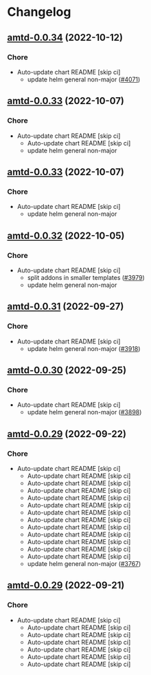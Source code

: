 # Changelog



## [amtd-0.0.34](https://github.com/truecharts/charts/compare/amtd-0.0.33...amtd-0.0.34) (2022-10-12)

### Chore

- Auto-update chart README [skip ci]
  - update helm general non-major ([#4071](https://github.com/truecharts/charts/issues/4071))




## [amtd-0.0.33](https://github.com/truecharts/charts/compare/amtd-0.0.32...amtd-0.0.33) (2022-10-07)

### Chore

- Auto-update chart README [skip ci]
  - Auto-update chart README [skip ci]
  - update helm general non-major




## [amtd-0.0.33](https://github.com/truecharts/charts/compare/amtd-0.0.32...amtd-0.0.33) (2022-10-07)

### Chore

- Auto-update chart README [skip ci]
  - update helm general non-major




## [amtd-0.0.32](https://github.com/truecharts/charts/compare/amtd-0.0.31...amtd-0.0.32) (2022-10-05)

### Chore

- Auto-update chart README [skip ci]
  - split addons in smaller templates ([#3979](https://github.com/truecharts/charts/issues/3979))
  - update helm general non-major




## [amtd-0.0.31](https://github.com/truecharts/charts/compare/amtd-0.0.30...amtd-0.0.31) (2022-09-27)

### Chore

- Auto-update chart README [skip ci]
  - update helm general non-major ([#3918](https://github.com/truecharts/charts/issues/3918))




## [amtd-0.0.30](https://github.com/truecharts/charts/compare/amtd-0.0.29...amtd-0.0.30) (2022-09-25)

### Chore

- Auto-update chart README [skip ci]
  - update helm general non-major ([#3898](https://github.com/truecharts/charts/issues/3898))




## [amtd-0.0.29](https://github.com/truecharts/charts/compare/amtd-0.0.28...amtd-0.0.29) (2022-09-22)

### Chore

- Auto-update chart README [skip ci]
  - Auto-update chart README [skip ci]
  - Auto-update chart README [skip ci]
  - Auto-update chart README [skip ci]
  - Auto-update chart README [skip ci]
  - Auto-update chart README [skip ci]
  - Auto-update chart README [skip ci]
  - Auto-update chart README [skip ci]
  - Auto-update chart README [skip ci]
  - Auto-update chart README [skip ci]
  - Auto-update chart README [skip ci]
  - Auto-update chart README [skip ci]
  - Auto-update chart README [skip ci]
  - update helm general non-major ([#3767](https://github.com/truecharts/charts/issues/3767))




## [amtd-0.0.29](https://github.com/truecharts/charts/compare/amtd-0.0.28...amtd-0.0.29) (2022-09-21)

### Chore

- Auto-update chart README [skip ci]
  - Auto-update chart README [skip ci]
  - Auto-update chart README [skip ci]
  - Auto-update chart README [skip ci]
  - Auto-update chart README [skip ci]
  - Auto-update chart README [skip ci]
  - Auto-update chart README [skip ci]

